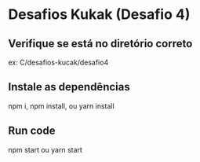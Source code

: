 # Desafios Kukak (Desafio 4)
## Verifique se está no diretório correto
 ex: C/desafios-kucak/desafio4
## Instale as dependências
npm i, npm install, ou yarn install 
## Run code
npm start ou yarn start